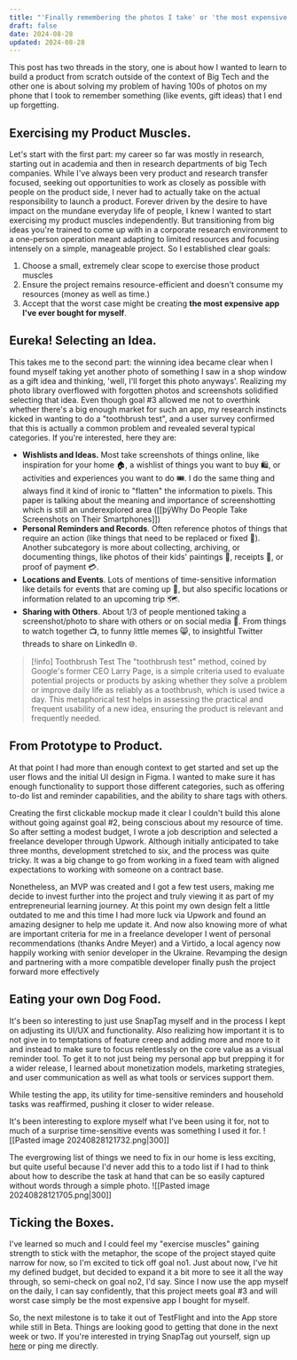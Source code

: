 ```yaml
---
title: "'Finally remembering the photos I take' or 'the most expensive app I ever bought.'"
draft: false
date: 2024-08-28
updated: 2024-08-28
---
```


This post has two threads in the story, one is about how I wanted to learn to build a product from scratch outside of the context of Big Tech and the other one is about solving my problem of having 100s of photos on my phone that I took to remember something (like events, gift ideas) that I end up forgetting.

## Exercising my Product Muscles.
Let's start with the first part: my career so far was mostly in research, starting out in academia and then in research departments of big Tech companies. While I've always been very product and research transfer focused, seeking out opportunities to work as closely as possible with people on the product side, I never had to actually take on the actual responsibility to launch a product. Forever driven by the desire to have impact on the mundane everyday life of people, I knew I wanted to start exercising my product muscles independently. But transitioning from big ideas you're trained to come up with in a corporate research environment to a one-person operation meant adapting to limited resources and focusing intensely on a simple, manageable project. So I established clear goals:
1. Choose a small, extremely clear scope to exercise those product muscles
2. Ensure the project remains resource-efficient and doesn't consume my resources (money as well as time.)
3. Accept that the worst case might be creating **the most expensive app I've ever bought for myself**.

## Eureka! Selecting an Idea.
This takes me to the second part: the winning idea became clear when I found myself taking yet another photo of something I saw in a shop window as a gift idea and thinking, 'well, I'll forget this photo anyways'. Realizing my photo library overflowed with forgotten photos and screenshots solidified selecting that idea. Even though goal #3 allowed me not to overthink whether there's a big enough market for such an app, my research instincts kicked in wanting to do a "toothbrush test", and a user survey confirmed that this is actually a common problem and revealed several typical categories. If you're interested, here they are: 
- **Wishlists and Ideas.** Most take screenshots of things online, like inspiration for your home 🏠, a wishlist of things you want to buy 🛍️, or activities and experiences you want to do 🎟️. I do the same thing and always find it kind of ironic to "flatten" the information to pixels. This paper is talking about the meaning and importance of screenshotting which is still an underexplored area ([[þÿWhy Do People Take Screenshots on Their Smartphones]])
- **Personal Reminders and Records**. Often reference photos of things that require an action (like things that need to be replaced or fixed 🔧). Another subcategory is more about collecting, archiving, or documenting things, like photos of their kids' paintings 🎨, receipts 🧾, or proof of payment 💳.
- **Locations and Events**. Lots of mentions of time-sensitive information like details for events that are coming up 📅, but also specific locations or information related to an upcoming trip 🗺️. 
- **Sharing with Others**. About 1/3 of people mentioned taking a screenshot/photo to share with others or on social media 📱. From things to watch together 📺, to funny little memes 😸, to insightful Twitter threads to share on LinkedIn 🌐. 


> [!info] Toothbrush Test
> The "toothbrush test" method, coined by Google's former CEO Larry Page, is a simple criteria used to evaluate potential projects or products by asking whether they solve a problem or improve daily life as reliably as a toothbrush, which is used twice a day. This metaphorical test helps in assessing the practical and frequent usability of a new idea, ensuring the product is relevant and frequently needed.

## From Prototype to Product.
At that point I had more than enough context to get started and set up the user flows and the initial UI design in Figma. I wanted to make sure it has enough functionality to support those different categories, such as offering to-do list and reminder capabilities, and the ability to share tags with others.

Creating the first clickable mockup made it clear I couldn't build this alone without going against goal #2, being conscious about my resource of time. So after setting a modest budget, I wrote a job description and selected a freelance developer through Upwork. Although initially anticipated to take three months, development stretched to six, and the process was quite tricky. It was a big change to go from working in a fixed team with aligned expectations to working with someone on a contract base.

Nonetheless, an MVP was created and I got a few test users, making me decide to invest further into the project and truly viewing it as part of my entrepreneurial learning journey. At this point my own design felt a little outdated to me and this time I had more luck via Upwork and found an amazing designer to help me update it. And now also knowing more of what are important criteria for me in a freelance developer I went of personal recommendations (thanks Andre Meyer) and a Virtido, a local agency now happily working with senior developer in the Ukraine.  Revamping the design and partnering with a more compatible developer finally push the project forward more effectively

## Eating your own Dog Food.
It's been so interesting to just use SnapTag myself and in the process I kept on adjusting its UI/UX and functionality. Also realizing how important it is to not give in to temptations of feature creep and adding more and more to it and instead to make sure to focus relentlessly on the core value as a visual reminder tool. To get it to not just being my personal app but prepping it for a wider release, I learned about monetization models, marketing strategies, and user communication as well as what tools or services support them. 

While testing the app, its utility for time-sensitive reminders and household tasks was reaffirmed, pushing it closer to wider release.

It's been interesting to explore myself what I've been using it for, not to much of a surprise time-sensitive events was something I used it for.
![[Pasted image 20240828121732.png|300]]

The evergrowing list of things we need to fix in our home is less exciting, but quite useful because I'd never add this to a todo list if I had to think about how to describe the task at hand that can be so easily captured without words through a simple photo.
![[Pasted image 20240828121705.png|300]]


## Ticking the Boxes.
I've learned so much and I could feel my "exercise muscles" gaining strength to stick with the metaphor, the scope of the project stayed quite narrow for now, so I'm excited to tick off goal no1. Just about now, I've hit my defined budget, but decided to expand it a bit more to see it all the way through, so semi-check on goal no2, I'd say. Since I now use the app myself on the daily, I can say confidently, that this project meets goal #3 and will worst case simply be the most expensive app I bought for myself.

So, the next milestone is to take it out of TestFlight and into the App store while still in Beta. Things are looking good to getting that done in the next week or two. If you're interested in trying SnapTag out yourself, sign up [here](https://snaptagapp.com/) or ping me directly.








